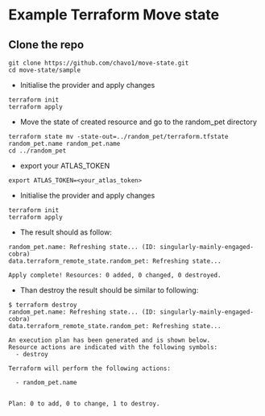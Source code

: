 # Example Terraform Move state


## Clone the repo

```
git clone https://github.com/chavo1/move-state.git
cd move-state/sample
```

- Initialise the provider and apply changes
```
terraform init
terraform apply
```
- Move the state of created resource and go to the random_pet directory
```
terraform state mv -state-out=../random_pet/terraform.tfstate random_pet.name random_pet.name
cd ../random_pet
```
- export your ATLAS_TOKEN
```
export ATLAS_TOKEN=<your_atlas_token>
```
- Initialise the provider and apply changes
```
terraform init
terraform apply
```
- The result should as follow:
```
random_pet.name: Refreshing state... (ID: singularly-mainly-engaged-cobra)
data.terraform_remote_state.random_pet: Refreshing state...

Apply complete! Resources: 0 added, 0 changed, 0 destroyed.
```

- Than destroy the result should be similar to following:
```
$ terraform destroy
random_pet.name: Refreshing state... (ID: singularly-mainly-engaged-cobra)
data.terraform_remote_state.random_pet: Refreshing state...

An execution plan has been generated and is shown below.
Resource actions are indicated with the following symbols:
  - destroy

Terraform will perform the following actions:

  - random_pet.name


Plan: 0 to add, 0 to change, 1 to destroy.
```
